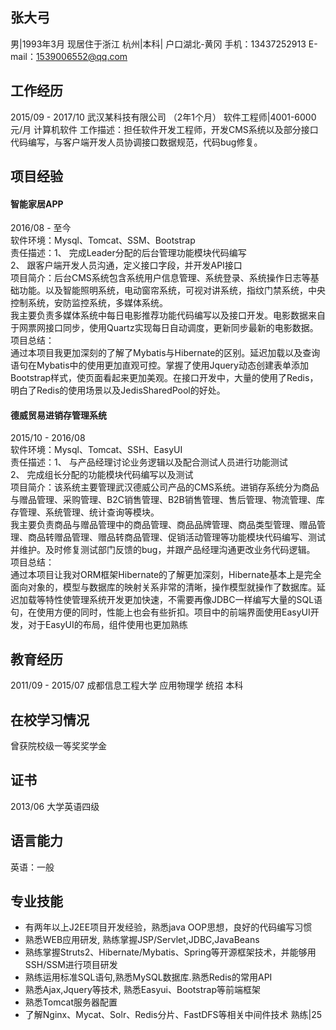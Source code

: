 ## 张大弓
男|1993年3月
现居住于浙江 杭州|本科| 户口湖北-黄冈
手机：13437252913
E-mail：1539006552@qq.com






## 工作经历

2015/09 - 2017/10	武汉某科技有限公司 （2年1个月）
软件工程师|4001-6000元/月
计算机软件
工作描述：担任软件开发工程师，开发CMS系统以及部分接口代码编写，与客户端开发人员协调接口数据规范，代码bug修复。



## 项目经验

#### 智能家居APP
2016/08 - 至今 	
软件环境：Mysql、Tomcat、SSM、Bootstrap    
责任描述：1、 完成Leader分配的后台管理功能模块代码编写    
2、 跟客户端开发人员沟通，定义接口字段，并开发API接口    
项目简介：后台CMS系统包含系统用户信息管理、系统登录、系统操作日志等基础功能。以及智能照明系统，电动窗帘系统，可视对讲系统，指纹门禁系统，中央控制系统，安防监控系统，多媒体系统。    
我主要负责多媒体系统中每日电影推荐功能代码编写以及接口开发。电影数据来自于网票网接口同步，使用Quartz实现每日自动调度，更新同步最新的电影数据。    
项目总结：    
通过本项目我更加深刻的了解了Mybatis与Hibernate的区别。延迟加载以及查询语句在Mybatis中的使用更加直观可控。掌握了使用Jquery动态创建表单添加Bootstrap样式，使页面看起来更加美观。在接口开发中，大量的使用了Redis，明白了Redis的使用场景以及JedisSharedPool的好处。

#### 德威贸易进销存管理系统
2015/10 - 2016/08    	
软件环境：Mysql、Tomcat、SSH、EasyUI    
责任描述：1、 与产品经理讨论业务逻辑以及配合测试人员进行功能测试    
2、 完成组长分配的功能模块代码编写以及测试    
项目简介：该系统主要管理武汉德威公司产品的CMS系统。进销存系统分为商品与赠品管理、采购管理、B2C销售管理、B2B销售管理、售后管理、物流管理、库存管理、系统管理、统计查询等模块。    
我主要负责商品与赠品管理中的商品管理、商品品牌管理、商品类型管理、赠品管理、商品转赠品管理、赠品转商品管理、促销活动管理等功能模块代码编写、测试并维护。及时修复测试部门反馈的bug，并跟产品经理沟通更改业务代码逻辑。    
项目总结：    
通过本项目让我对ORM框架Hibernate的了解更加深刻，Hibernate基本上是完全面向对象的，模型与数据库的映射关系非常的清晰，操作模型就操作了数据库。延迟加载等特性使管理系统开发更加快速，不需要再像JDBC一样编写大量的SQL语句，在使用方便的同时，性能上也会有些折扣。项目中的前端界面使用EasyUI开发，对于EasyUI的布局，组件使用也更加熟练    



## 教育经历

2011/09 - 2015/07	成都信息工程大学  应用物理学  统招  本科



## 在校学习情况

曾获院校级一等奖奖学金



## 证书

2013/06	大学英语四级



## 语言能力

英语：一般



## 专业技能

- 有两年以上J2EE项目开发经验，熟悉java OOP思想，良好的代码编写习惯
- 熟悉WEB应用研发, 熟练掌握JSP/Servlet,JDBC,JavaBeans
- 熟练掌握Struts2、Hibernate/Mybatis、Spring等开源框架技术，并能够用SSH/SSM进行项目研发
- 熟练运用标准SQL语句,熟悉MySQL数据库.熟悉Redis的常用API
- 熟悉Ajax,Jquery等技术, 熟悉Easyui、Bootstrap等前端框架
- 熟悉Tomcat服务器配置
- 了解Nginx、Mycat、Solr、Redis分片、FastDFS等相关中间件技术  熟练|25

